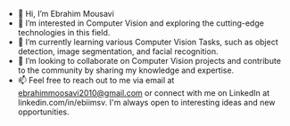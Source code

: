 - 👋 Hi, I’m Ebrahim Mousavi
- 👀 I’m interested in Computer Vision and exploring the cutting-edge technologies in this field.
- 🌱 I’m currently learning various Computer Vision Tasks, such as object detection, image segmentation, and facial recognition.
- 💞️ I’m looking to collaborate on Computer Vision projects and contribute to the community by sharing my knowledge and expertise.
- 📫 Feel free to reach out to me via email at ebrahimmoosavi2010@gmail.com or connect with me on LinkedIn at linkedin.com/in/ebiimsv. I'm always open to interesting ideas and new opportunities.

<!---
Ebimsv/Ebimsv is a ✨ special ✨ repository because its `README.md` (this file) appears on your GitHub profile.
You can click the Preview link to take a look at your changes.
--->

